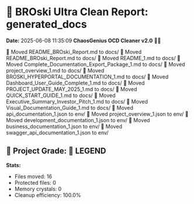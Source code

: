 # 🧹 BROski Ultra Clean Report: generated_docs
**Date:** 2025-06-08 11:35:09
**ChaosGenius OCD Cleaner v2.0** 🧠💜

📁 Moved README_BROski_Report.md to docs/
📁 Moved README_BROski_Report.md to docs/
📁 Moved README_1.md to docs/
📁 Moved Complete_Documentation_Export_Package_1.md to docs/
📁 Moved project_overview_1.md to docs/
📁 Moved BROSKI_HYPERPORTAL_DOCUMENTATION_1.md to docs/
📁 Moved Dashboard_User_Guide_Complete_1.md to docs/
📁 Moved PROJECT_UPDATE_MAY_2025_1.md to docs/
📁 Moved QUICK_START_GUIDE_1.md to docs/
📁 Moved Executive_Summary_Investor_Pitch_1.md to docs/
📁 Moved Visual_Documentation_Guide_1.md to docs/
📁 Moved api_documentation_1.json to env/
📁 Moved project_overview_1.json to env/
📁 Moved development_documentation_1.json to env/
📁 Moved business_documentation_1.json to env/
📁 Moved swagger_api_documentation_1.json to env/

## 🧠 Project Grade: 💯 LEGEND
**Stats:**
- Files moved: 16
- Protected files: 0
- Memory crystals: 0
- Cleanup efficiency: 100.0%